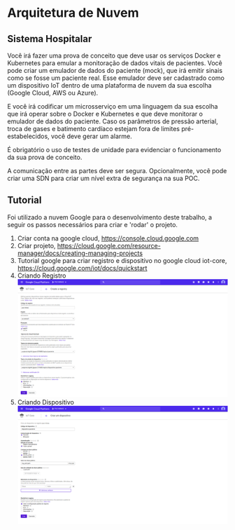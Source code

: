 # Arquitetura de Nuvem


## Sistema Hospitalar

Você irá fazer uma prova de conceito que deve usar os serviços Docker e Kubernetes para emular a monitoração de dados vitais de pacientes.
Você pode criar um emulador de dados do paciente (mock), que irá emitir sinais como se fosse um paciente real. Esse emulador deve ser cadastrado como um dispositivo IoT dentro de uma plataforma de nuvem da sua escolha (Google Cloud, AWS ou Azure).

E você irá codificar um microsserviço em uma linguagem da sua escolha que irá operar sobre o Docker e Kubernetes e que deve monitorar o emulador de dados do paciente. Caso os parâmetros de pressão arterial, troca de gases e batimento cardíaco estejam fora de limites pré-
estabelecidos, você deve gerar um alarme.

É obrigatório o uso de testes de unidade para evidenciar o funcionamento da sua prova de conceito.

A comunicação entre as partes deve ser segura. Opcionalmente, você pode criar uma SDN para criar um nível extra de segurança na sua POC.

## Tutorial

Foi utilizado a nuvem Google para o desenvolvimento deste trabalho, a seguir os passos necessários para criar e 'rodar' o projeto.

 1. Criar conta na google cloud, https://console.cloud.google.com
 2. Criar projeto, https://cloud.google.com/resource-manager/docs/creating-managing-projects
 3. Tutorial google para criar registro e dispositivo no google cloud iot-core, https://cloud.google.com/iot/docs/quickstart
 4. Criando Registro
![Criação do registro](./resources/create-registry.png)
 5. Criando Dispositivo
![Criação do registro](./resources/create-device.png)